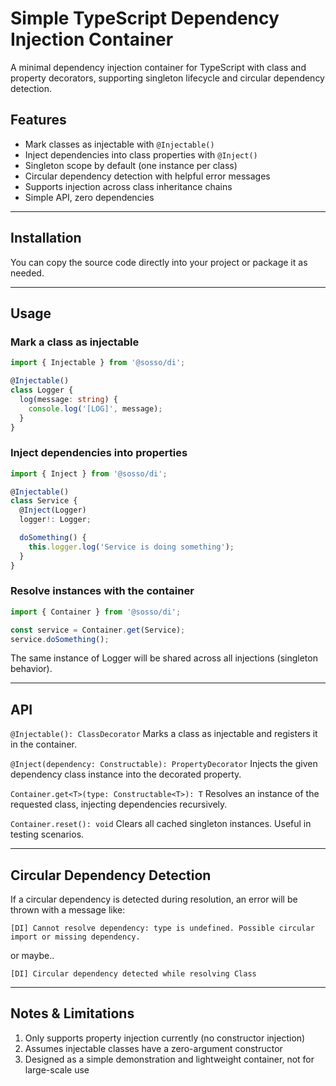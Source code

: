 # Simple TypeScript Dependency Injection Container

A minimal dependency injection container for TypeScript with class and property decorators, supporting singleton lifecycle and circular dependency detection.

## Features

- Mark classes as injectable with `@Injectable()`
- Inject dependencies into class properties with `@Inject()`
- Singleton scope by default (one instance per class)
- Circular dependency detection with helpful error messages
- Supports injection across class inheritance chains
- Simple API, zero dependencies

---

## Installation

You can copy the source code directly into your project or package it as needed.

---

## Usage

### Mark a class as injectable

```ts
import { Injectable } from '@sosso/di';

@Injectable()
class Logger {
  log(message: string) {
    console.log('[LOG]', message);
  }
}
```

### Inject dependencies into properties

```ts
import { Inject } from '@sosso/di';

@Injectable()
class Service {
  @Inject(Logger)
  logger!: Logger;

  doSomething() {
    this.logger.log('Service is doing something');
  }
}
```

### Resolve instances with the container

```ts
import { Container } from '@sosso/di';

const service = Container.get(Service);
service.doSomething();
```

The same instance of Logger will be shared across all injections (singleton behavior).

---

## API

`@Injectable(): ClassDecorator`
Marks a class as injectable and registers it in the container.

`@Inject(dependency: Constructable): PropertyDecorator`
Injects the given dependency class instance into the decorated property.

`Container.get<T>(type: Constructable<T>): T`
Resolves an instance of the requested class, injecting dependencies recursively.

`Container.reset(): void`
Clears all cached singleton instances. Useful in testing scenarios.

---

## Circular Dependency Detection

If a circular dependency is detected during resolution, an error will be thrown with a message like:

`[DI] Cannot resolve dependency: type is undefined. Possible circular import or missing dependency.`

or maybe..

`[DI] Circular dependency detected while resolving Class`

---

## Notes & Limitations

1. Only supports property injection currently (no constructor injection)
2. Assumes injectable classes have a zero-argument constructor
3. Designed as a simple demonstration and lightweight container, not for large-scale use